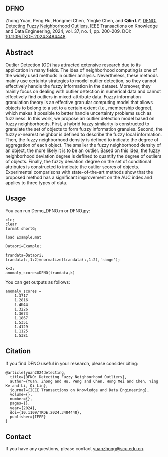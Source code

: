 ## DFNO
Zhong Yuan, Peng Hu, Hongmei Chen, Yingke Chen, and **Qilin Li***, [DFNO: Detecting Fuzzy Neighborhood Outliers](Paper/2025-DFNO.pdf), IEEE Transactions on Knowledge and Data Engineering, 2024, vol. 37, no. 1, pp. 200-209. DOI: [10.1109/TKDE.2024.3484448](https://doi.org/10.1109/TKDE.2024.3484448).

## Abstract
   
Outlier Detection (OD) has attracted extensive research due to its application in many fields. The idea of neighborhood computing is one of the widely used methods in outlier analysis. Nevertheless, these methods mainly use certainty strategies to model outlier detection, so they cannot effectively handle the fuzzy information in the dataset. Moreover, they mainly focus on dealing with outlier detection in numerical data and cannot effectively find outliers in mixed-attribute data. Fuzzy information granulation theory is an effective granular computing model that allows objects to belong to a set to a certain extent (i.e., membership degree), which makes it possible to better handle uncertainty problems such as fuzziness. In this work, we propose an outlier detection model based on fuzzy neighborhoods. First, a hybrid fuzzy similarity is constructed to granulate the set of objects to form fuzzy information granules. Second, the fuzzy $k$-nearest neighbor is defined to describe the fuzzy local information. Then, the fuzzy neighborhood density is defined to indicate the degree of aggregation of each object. The smaller the fuzzy neighborhood density of an object, the more likely it is to be an outlier. Based on this idea, the fuzzy neighborhood deviation degree is defined to quantify the degree of outliers of objects. Finally, the fuzzy deviation degree on the set of conditional attributes is constructed to indicate the outlier scores of objects. Experimental comparisons with state-of-the-art methods show that the proposed method has a significant improvement on the AUC index and applies to three types of data.

## Usage
You can run Demo_DFNO.m or DFNO.py:
```
clc;
clear
format shortG;

load Example.mat

Dataori=Example;

trandata=Dataori;
trandata(:,1:2)=normalize(trandata(:,1:2),'range');

k=3;
anomaly_scores=DFNO(trandata,k)

```
You can get outputs as follows:
```
anomaly_scores =
    1.3717
    1.2816
    1.4044
    1.3226
    1.3673
    1.1867
    1.5351
    1.4129
    1.1125
    1.5381
```

## Citation
If you find DFNO useful in your research, please consider citing:
```
@article{yuan2024detecting,
  title={DFNO: Detecting Fuzzy Neighborhood Outliers},
  author={Yuan, Zhong and Hu, Peng and Chen, Hong Mei and Chen, Ying Ke and Li, Qi Lin},
  journal={IEEE Transactions on Knowledge and Data Engineering},
  volume={},
  number={},
  pages={},
  year={2024},
  doi={10.1109/TKDE.2024.3484448},
  publisher={IEEE}
}
```
## Contact
If you have any questions, please contact yuanzhong@scu.edu.cn.
